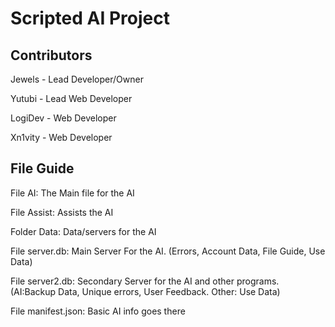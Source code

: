 <h1>Scripted AI Project</h1>


<h2>Contributors</h2>

<p>Jewels - Lead Developer/Owner</p>
<p>Yutubi - Lead Web Developer</p>
<p>LogiDev - Web Developer<p>
<p>Xn1vity - Web Developer</p>




<h2>File Guide</h2>

<p>File AI:
The Main file for the AI</p>
<p>File Assist:
Assists the AI</p>
<p>Folder Data:
Data/servers for the AI</p>
<p>File server.db:
Main Server For the AI. (Errors, Account Data, File Guide, Use Data)</p>
<p>File server2.db:
Secondary Server for the AI and other programs. (AI:Backup Data, Unique errors, User Feedback. Other: Use Data)</p>
<p>File manifest.json:
Basic AI info goes there</p>
